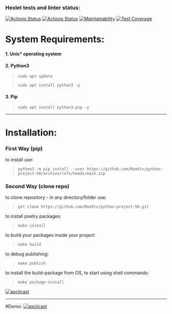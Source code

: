 ### Hexlet tests and linter status:
[![Actions Status](https://github.com/MaxKtv/python-project-50/actions/workflows/hexlet-check.yml/badge.svg)](https://github.com/MaxKtv/python-project-50/actions)
[![Actions Status](https://github.com/MaxKtv/python-project-50/actions/workflows/pyci.yml/badge.svg)](https://github.com/MaxKtv/python-project-50/actions)
[![Maintainability](https://api.codeclimate.com/v1/badges/8a594d07013f2fc3e548/maintainability)](https://codeclimate.com/github/MaxKtv/python-project-50/maintainability)
[![Test Coverage](https://api.codeclimate.com/v1/badges/8a594d07013f2fc3e548/test_coverage)](https://codeclimate.com/github/MaxKtv/python-project-50/test_coverage)


# System Requirements:

#### 1. Unix* operating system

#### 2. Python3
> `sudo apt update`

> `sudo apt install python3 -y`
#### 3. Pip
> `sudo apt install python3-pip -y`
***
# Installation:

### First Way (pip)

to install use:

> `python3 -m pip install --user https://github.com/MaxKtv/python-project-50/archive/refs/heads/main.zip`


### Second Way (clone repo)

 to clone repository - in any directory/folder use:

>`git clone https://github.com/MaxKtv/python-project-50.git`


to install poetry packages:

> `make install` 


to build your packages inside your project:


> `make build` 


to debug publishing:

> `make publish` 

to install the build-package from OS, to start using shell commands:

> `make package-install` 

[![asciicast](https://asciinema.org/a/1xaau3Qqd92n4ai5Nl2toypi0.svg)](https://asciinema.org/a/1xaau3Qqd92n4ai5Nl2toypi0)


***
#Demo:
[![asciicast](https://asciinema.org/a/FbazDjKLIzjDjO2PEQ9Vq28j2.svg)](https://asciinema.org/a/FbazDjKLIzjDjO2PEQ9Vq28j2)
